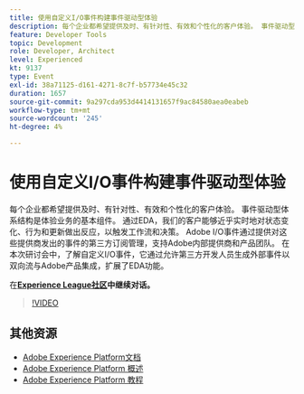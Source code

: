 ```yaml
---
title: 使用自定义I/O事件构建事件驱动型体验
description: 每个企业都希望提供及时、有针对性、有效和个性化的客户体验。 事件驱动型体系结构是体验业务的基本组件。 通过EDA，我们的客户能够近乎实时地对状态变化、行为和更新做出反应，以触发工作流和决策。 Adobe I/O事件通过提供对这些提供商发出的事件的第三方订阅管理，支持Adobe内部提供商和产品团队。 在本次研讨会中，了解自定义I/O事件，它通过允许第三方开发人员生成外部事件以双向流与Adobe产品集成，扩展了EDA功能。
feature: Developer Tools
topic: Development
role: Developer, Architect
level: Experienced
kt: 9137
type: Event
exl-id: 38a71125-d161-4271-8c7f-b57734e45c32
duration: 1657
source-git-commit: 9a297cda953d4414131657f9ac84580aea0eabeb
workflow-type: tm+mt
source-wordcount: '245'
ht-degree: 4%

---
```


# 使用自定义I/O事件构建事件驱动型体验

每个企业都希望提供及时、有针对性、有效和个性化的客户体验。 事件驱动型体系结构是体验业务的基本组件。 通过EDA，我们的客户能够近乎实时地对状态变化、行为和更新做出反应，以触发工作流和决策。 Adobe I/O事件通过提供对这些提供商发出的事件的第三方订阅管理，支持Adobe内部提供商和产品团队。 在本次研讨会中，了解自定义I/O事件，它通过允许第三方开发人员生成外部事件以双向流与Adobe产品集成，扩展了EDA功能。

在&#x200B;**[Experience League社区](https://adobe.ly/3kXfjdx)中继续对话。**

>[!VIDEO](https://video.tv.adobe.com/v/337616/?quality=12&learn=on&hidetitle=true)

## 其他资源

- [Adobe Experience Platform文档](https://experienceleague.adobe.com/docs/experience-platform.html?lang=zh-Hans)
- [Adobe Experience Platform 概述](https://experienceleague.adobe.com/docs/experience-platform/landing/home.html?lang=zh-Hans)
- [Adobe Experience Platform 教程](https://experienceleague.adobe.com/docs/platform-learn/tutorials/overview.html?lang=zh-Hans)
